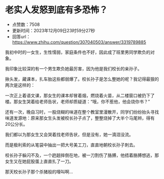 # 老实人发怒到底有多恐怖？
- 点赞数：7508
- 更新时间：2023年12月09日23时59分27秒
- 回答url：https://www.zhihu.com/question/307040503/answer/3319789885
<body>
 <p data-pid="kSJq9qxJ">我初中时的一女生，生性懦弱，家庭条件也不好，因此成了班里男同学欺负的对象。</p>
 <p data-pid="Ejiz2NWA">我印象比较深的有一个男生欺负她最厉害，因为他是我们校长的亲孙子。</p>
 <p data-pid="U5wpZppT">揪头发，藏课本，扎车胎这些都弱爆了。校长孙子是怎么整她的呢？我记得最狠的两次是这样的：</p>
 <p data-pid="mPhRiawQ">一次正上着语文课，那女生的课本却冒着烟，燃烧着火苗，从二楼窗口被扔下了楼。那女生哭着给老师告状，老师却质疑道：“哦，你不惹他，他会烧你书？”</p>
 <p data-pid="6wR2d4El">还有一次，晚自习时，一股烧糊的味道在整个教室里漫散开，同学们纷纷抬头寻找味道发源地：原来那女生头发被校长孙子点了，整整烧掉了大半个马尾辫，得有20公分长。</p>
 <p data-pid="a3P0wiQd">我们都以为那女生又会哭着找老师告状，但是没有，她一滴泪没流。</p>
 <p data-pid="sSe4KsIK">而是极利索的从笔袋中抽出一把大号美工刀，直直地朝校长孙子刺去。</p>
 <p data-pid="CH7lmBN0">校长孙子躲闪不及，一个趔趄摔倒在地，被一刀割伤了胳膊，他捂着胳膊想逃，那女生又在她屁股蛋上直直扎了一刀。</p>
 <p data-pid="Y05Uci8G">那天校长孙子那个杀猪般的嚎叫啊…</p>
 <p></p>
 <p></p>
</body>